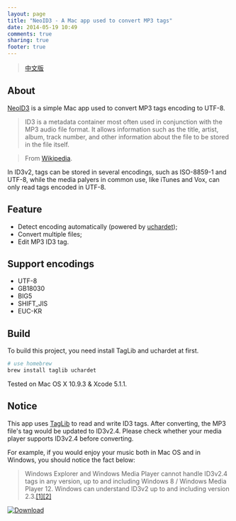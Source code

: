 ```yaml
---
layout: page
title: "NeoID3 - A Mac app used to convert MP3 tags"
date: 2014-05-19 10:49
comments: true
sharing: true
footer: true
---
```

> [中文版](/neoid3/)

## About

[NeoID3](https://github.com/nilennoct/NeoID3) is a simple Mac app used to convert MP3 tags encoding to UTF-8.

> ID3 is a metadata container most often used in conjunction with the MP3 audio file format. It allows information such as the title, artist, album, track number, and other information about the file to be stored in the file itself.

> From [Wikipedia](http://en.wikipedia.org/wiki/ID3 "ID3").

In ID3v2, tags can be stored in several encodings, such as ISO-8859-1 and UTF-8, while the media palyers in common use, like iTunes and Vox, can only read tags encoded in UTF-8.

## Feature
 
 - Detect encoding automatically (powered by [uchardet](https://code.google.com/p/uchardet/ "uchardet"));
 - Convert multiple files;
 - Edit MP3 ID3 tag.

## Support encodings

- UTF-8
- GB18030
- BIG5
- SHIFT_JIS
- EUC-KR

## Build

To build this project, you need install TagLib and uchardet at first.

``` bash
# use homebrew
brew install taglib uchardet
```
	
Tested on Mac OS X 10.9.3 & Xcode 5.1.1.
 
## Notice
 
This app uses [TagLib](http://taglib.github.io "TagLib") to read and write ID3 tags. After converting, the MP3 file's tag would be updated to ID3v2.4. Please check whether your media player supports ID3v2.4 before converting.

For example, if you would enjoy your music both in Mac OS and in Windows, you should notice the fact below:

> Windows Explorer and Windows Media Player cannot handle ID3v2.4 tags in any version, up to and including Windows 8 / Windows Media Player 12. Windows can understand ID3v2 up to and including version 2.3.[\[1\]][1][\[2\]][2]

[<img src="../image/NeoID3-Download.png" alt="Download" />](http://pan.baidu.com/s/1kT9g7cz "Download NeoID3 Now!")

[1]: http://arstechnica.com/features/2012/10/a-work-in-progress-the-windows-8-multimedia-experience/2/ "Music and Video in Windows 8: a work in progress"
 
[2]: http://answers.microsoft.com/en-us/windows/forum/windows_7-pictures/how-to-add-id3v24-support-for-windows-7-64bit/a9427521-eb6f-4fe4-affb-f61532846503 "Microsoft support community"